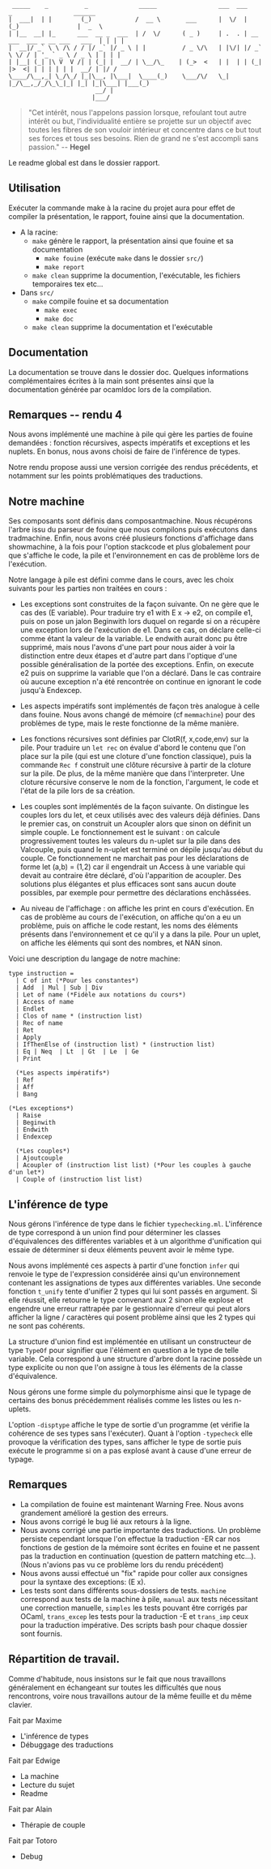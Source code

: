 ```
 _____    _          _              _____                 ___  ___           _                 ______
|  ___|  | |        (_)            /  __ \       ___      |  \/  |          (_)                |  _  \
| |__  __| |_      ___  __ _  ___  | /  \/      ( _ )     | .  . | __ ___  ___ _ __ ___   ___  | | | |
|  __|/ _` \ \ /\ / / |/ _` |/ _ \ | |          / _ \/\   | |\/| |/ _` \ \/ / | '_ ` _ \ / _ \ | | | |
| |__| (_| |\ V  V /| | (_| |  __/ | \__/\_    | (_>  <   | |  | | (_| |>  <| | | | | | |  __/ | |/ /
\____/\__,_| \_/\_/ |_|\__, |\___|  \____(_)    \___/\/   \_|  |_/\__,_/_/\_\_|_| |_| |_|\___| |___(_)
                        __/ |
                       |___/
```


> "Cet intérêt, nous l'appelons passion lorsque, refoulant tout autre intérêt ou but, l'individualité entière se projette sur un objectif avec toutes les fibres de son vouloir intérieur et concentre dans ce but tout ses forces et tous ses besoins. Rien de grand ne s'est accompli sans passion." -- __Hegel__


Le readme global est dans le dossier rapport.

## Utilisation

Exécuter la commande make à la racine du projet aura pour effet de compiler la présentation, le rapport, fouine ainsi que la documentation.

* A la racine:
  * `make` génère le rapport, la présentation ainsi que fouine et sa documentation
    - `make fouine` (exécute `make` dans le dossier `src/`)
    - `make report`
  * `make clean` supprime la documention, l'exécutable, les fichiers temporaires tex etc...
* Dans `src/`
  * `make` compile fouine et sa documentation
    - `make exec`
    - `make doc`
  * `make clean` supprime la documentation et l'exécutable



## Documentation

La documentation se trouve dans le dossier doc. Quelques informations complémentaires écrites à la main sont présentes ainsi que la documentation générée par ocamldoc lors de la compilation.

## Remarques -- rendu 4

Nous avons implémenté une machine à pile qui gère les parties de fouine demandées : fonction récursives, aspects impératifs et exceptions et les nuplets. En bonus, nous avons choisi de faire de l'inférence de types.

Notre rendu propose aussi une version corrigée des rendus précédents, et notamment sur les points problématiques des traductions.


## Notre machine

Ses composants sont définis dans composantmachine. Nous récupérons l'arbre issu du parseur de fouine que nous compilons puis exécutons dans tradmachine. Enfin, nous avons créé plusieurs fonctions d'affichage dans showmachine, à la fois pour l'option stackcode et plus globalement pour que s'affiche le code, la pile et l'environnement en cas de problème lors de l'exécution.

Notre langage à pile est défini comme dans le cours, avec les choix suivants pour les parties non traitées en cours :

- Les exceptions sont construites de la façon suivante. On ne gère que le cas des (E variable). Pour traduire try e1 with E x -> e2, on compile e1, puis on pose un jalon Beginwith lors duquel on regarde si on a récupère une exception lors de l'exécution de e1. Dans ce cas, on déclare celle-ci comme étant la valeur de la variable. Le endwith aurait donc pu être supprimé, mais nous l'avons d'une part pour nous aider à voir la distinction entre deux étapes et d'autre part dans l'optique d'une possible généralisation de la portée des exceptions. Enfin, on execute e2 puis on supprime la variable que l'on a déclaré. Dans le cas contraire où aucune exception n'a été rencontrée on continue en ignorant le code jusqu'à Endexcep.

- Les aspects impératifs sont implémentés de façon très analogue à celle dans fouine. Nous avons changé de mémoire (cf `memmachine`) pour des problèmes de type, mais le reste fonctionne de la même manière.

- Les fonctions récursives sont définies par ClotR(f, x,code,env) sur la pile. Pour traduire un `let rec` on évalue d'abord le contenu que l'on place sur la pile (qui est une cloture d'une fonction classique), puis la commande `Rec f` construit une clôture récursive à partir de la cloture sur la pile. De plus, de la même manière que dans l'interpreter. Une cloture récursive conserve le nom de la fonction, l'argument, le code et l'état de la pile lors de sa création.

- Les couples sont implémentés de la façon suivante. On distingue les couples lors du let, et ceux utilisés avec des valeurs déjà définies. Dans le premier cas, on construit un Acoupler alors que sinon on définit un simple couple. Le fonctionnement est le suivant : on calcule progressivement toutes les valeurs du n-uplet sur la pile dans des Valcouple, puis quand le n-uplet est terminé on dépile jusqu'au début du couple. Ce fonctionnement ne marchait pas pour les déclarations de forme let (a,b) = (1,2) car il engendrait un Access à une variable qui devait au contraire être déclaré, d'où l'apparition de acoupler. Des solutions plus élégantes et plus efficaces sont sans aucun doute possibles, par exemple pour permettre des déclarations enchâssées.

- Au niveau de l'affichage : on affiche les print en cours d'exécution.
En cas de problème au cours de l'exécution, on affiche qu'on a eu un problème, puis on affiche le code restant, les noms des éléments présents dans l'environnement et ce qu'il y a dans la pile. Pour un uplet, on affiche les éléments qui sont des nombres, et NAN sinon.

Voici une description du langage de notre machine:

```
type instruction =
  | C of int (*Pour les constantes*)
  | Add  | Mul | Sub | Div
  | Let of name (*Fidèle aux notations du cours*)
  | Access of name
  | Endlet
  | Clos of name * (instruction list)
  | Rec of name
  | Ret
  | Apply
  | IfThenElse of (instruction list) * (instruction list)
  | Eq | Neq  | Lt  | Gt  | Le  | Ge
  | Print

  (*Les aspects impératifs*)
  | Ref
  | Aff
  | Bang

(*Les exceptions*)
  | Raise
  | Beginwith
  | Endwith
  | Endexcep

  (*Les couples*)
  | Ajoutcouple
  | Acoupler of (instruction list list) (*Pour les couples à gauche d'un let*)
  | Couple of (instruction list list)

```



## L'inférence de type

Nous gérons l'inférence de type dans le fichier `typechecking.ml`. L'inférence de type correspond à un union find pour déterminer les classes d'équivalences des différentes variables et à un algorithme d'unification qui essaie de déterminer si deux éléments peuvent avoir le même type.

Nous avons implémenté ces aspects à partir d'une fonction `infer` qui renvoie le type de l'expression considérée ainsi qu'un environnement contenant les assignations de types aux différentes variables. Une seconde fonction `t_unify` tente d'unifier 2 types qui lui sont passés en argument. Si elle réussit, elle retourne le type convenant aux 2 sinon elle explose et engendre une erreur rattrapée par le gestionnaire d'erreur qui peut alors afficher la ligne / caractères qui posent problème ainsi que les 2 types qui ne sont pas cohérents.

La structure d'union find est implémentée en utilisant un constructeur de type `TypeOf` pour signifier que l'élément en question a le type de telle variable. Cela correspond à une structure d'arbre dont la racine possède un type explicite ou non que l'on assigne à tous les éléments de la classe d'équivalence.

Nous gérons une forme simple du polymorphisme ainsi que le typage de certains des bonus précédemment réalisés comme les listes ou les n-uplets.

L'option `-disptype` affiche le type de sortie d'un programme (et vérifie la cohérence de ses types sans l'exécuter). Quant à l'option `-typecheck` elle provoque la vérification des types, sans afficher le type de sortie puis exécute le programme si on a pas explosé avant à cause d'une erreur de typage.



## Remarques
- La compilation de fouine est maintenant Warning Free. Nous avons grandement amélioré la gestion des erreurs.
- Nous avons corrigé le bug lié aux retours à la ligne.
- Nous avons corrigé une partie importante des traductions. Un problème persiste cependant lorsque l'on effectue la traduction -ER car nos fonctions de gestion de la mémoire sont écrites en fouine et ne passent pas la traduction en continuation (question de pattern matching etc...). (Nous n'avions pas vu ce problème lors du rendu précédent)
- Nous avons aussi effectué un "fix" rapide pour coller aux consignes pour la syntaxe des exceptions: (E x).
- Les tests sont dans différents sous-dossiers de tests. `machine` correspond aux tests de la machine à pile, `manual` aux tests nécessitant une correction manuelle, `simples` les tests pouvant être corrigés par OCaml, `trans_excep` les tests pour la traduction -E et `trans_imp` ceux pour la traduction impérative. Des scripts bash pour chaque dossier sont fournis.



## Répartition de travail.

Comme d'habitude, nous insistons sur le fait que nous travaillons généralement en échangeant sur toutes les difficultés que nous rencontrons, voire nous travaillons autour de la même feuille et du même clavier.

Fait par Maxime
- L'inférence de types
- Débuggage des traductions

Fait par Edwige
- La machine
- Lecture du sujet
- Readme

Fait par Alain
- Thérapie de couple

Fait par Totoro
- Debug
